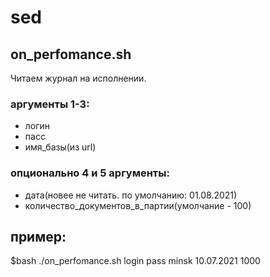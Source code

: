 # sed
## on_perfomance.sh ##
Читаем журнал на исполнении.
### аргументы 1-3: ### 
 - логин 
 - пасс 
 - имя_базы(из url)
### опционально 4 и 5 аргументы: ### 
 - дата(новее не читать. по умолчанию: 01.08.2021)
 - количество_документов_в_партии(умолчание - 100)
## пример: ##
   $bash ./on_perfomance.sh login pass minsk 10.07.2021 1000

